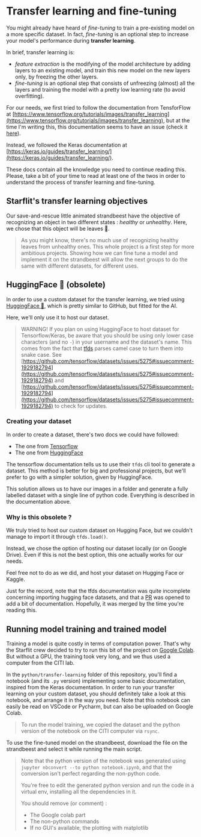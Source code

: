 # Transfer learning and fine-tuning

You might already have heard of _fine-tuning_ to train a pre-existing model on a more specific dataset.
In fact, _fine-tuning_ is an optional step to increase your model's performance during __transfer learning__.

In brief, transfer learning is:
- _feature extraction_ is the modifying of the model architecture by adding layers to an existing model,
and train this new model on the new layers only, by freezing the other layers.
- _fine-tuning_ is an optional step that consists of unfreezing (almost) all the layers
and training the model with a pretty low learning rate (to avoid overfitting).

For our needs, we first tried to follow the documentation from TensforFlow at
[https://www.tensorflow.org/tutorials/images/transfer_learning](https://www.tensorflow.org/tutorials/images/transfer_learning),
but at the time I'm writing this, this documentation seems to have an issue (check it
[here](https://github.com/tensorflow/tensorflow/issues/69480)).

Instead, we followed the Keras documentation at
[https://keras.io/guides/transfer_learning/](https://keras.io/guides/transfer_learning/).

These docs contain all the knowledge you need to continue reading this.
Please, take a bit of your time to read at least one of the twos
in order to understand the process of transfer learning and fine-tuning.

## Starflit's transfer learning objectives

Our save-and-rescue little animated strandbeest have the objective of
recognizing an object in two different states : _healthy_ or _unhealthy_.
Here, we chose that this object will be leaves 🍃.

> As you might know, there's no much use of recognizing healthy leaves from unhealthy ones.
> This whole project is a first step for more ambitious projects.
> Showing how we can fine tune a model and implement it on the strandbeest
> will allow the next groups to do the same with different datasets,
> for different uses.

## HuggingFace 🤗 (obsolete)

In order to use a custom dataset for the transfer learning, we tried using
[HuggingFace 🤗](https://huggingface.co/),
which is pretty similar to GitHub, but fitted for the AI.

Here, we'll only use it to host our dataset.

> WARNING! If you plan on using HuggingFace to host dataset for Tensorflow/Keras,
> be aware that you should be using only lower case characters (and no `-`)
> in your username and the dataset's name.
> This comes from the fact that
> [tfds](https://www.tensorflow.org/datasets/overview) parses camel case to turn them into snake case.
> See [https://github.com/tensorflow/datasets/issues/5275#issuecomment-1929182794](https://github.com/tensorflow/datasets/issues/5275#issuecomment-1929182794)
> and [https://github.com/tensorflow/datasets/issues/5275#issuecomment-1929182794](https://github.com/tensorflow/datasets/issues/5275#issuecomment-1929182794)
> to check for updates.

### Creating your dataset

In order to create a dataset, there's two docs we could have followed:
- The one from [Tensorflow](https://www.tensorflow.org/datasets/add_dataset)
- The one from [HuggingFace](https://huggingface.co/docs/datasets/image_dataset)

The tensorflow documentation tells us to use their `tfds` cli tool to generate a dataset.
This method is better for big and professional projects,
but we'll prefer to go with a simpler solution, given by HuggingFace.

This solution allows us to have our images in a folder and generate a fully labelled dataset with a single line of python code.
Everything is described in the documentation above.

### Why is this obsolete ?

We truly tried to host our custom dataset on Hugging Face,
but we couldn't manage to import it through `tfds.load()`.

Instead, we chose the option of hosting our dataset locally (or on Google Drive).
Even if this is not the best option, this one actually works for our needs.

Feel free not to do as we did, and host your dataset on Hugging Face or Kaggle.

Just for the record, note that the tfds documentation was quite incomplete concerning importing hugging face datasets,
and that a [PR](https://github.com/tensorflow/datasets/pull/5462) was opened to add a bit of documentation.
Hopefully, it was merged by the time you're reading this.

## Running model training and trained model

Training a model is quite costly in terms of computation power.
That's why the Starflit crew decided to try to run this bit of the project on
[Google Colab](https://colab.research.google.com/).
But without a GPU, the training took very long, and we thus used a computer from the CITI lab.

In the `python/transfer-learning` folder of this repository, you'll find a notebook (and its `.py` version)
implementing some basic documentation, inspired from the Keras documentation.
In order to run your transfer learning on your custom dataset, you should definitely take a look at this notebook,
and arrange it in the way you need.
Note that this notebook can easily be read on VSCode or Pycharm, but can also be uploaded on Google Colab.

> To run the model training, we copied the dataset and the python version of the notebook on the CITI computer via `rsync`.

To use the fine-tuned model on the strandbeest,
download the file on the strandbeest and select it while running the main script.

> Note that the python version of the notebook was generated using
> `jupyter nbconvert --to python notebook.ipynb`,
> and that the conversion isn't perfect regarding the non-python code.
> 
> You're free to edit the generated python version and run the code in a virtual env,
> installing all the dependencies in it.
> 
> You should remove (or comment) :
> - The Google colab part
> - The non-python commands
> - If no GUI's available, the plotting with matplotlib